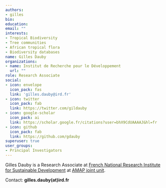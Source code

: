 ```yaml
---
authors:
- gilles
bio: 
education:
email: ""
interests:
- Tropical Biodiversity
- Tree communities
- African tropical flora
- Biodiversity databases
name: Gilles Dauby
organizations:
- name: Institut de Recherche pour le Développement
  url: ""
role: Research Associate
social:
- icon: envelope
  icon_pack: fas
  link: 'gilles.dauby@ird.fr'
- icon: twitter
  icon_pack: fab
  link: https://twitter.com/gildauby
- icon: google-scholar
  icon_pack: ai
  link: https://scholar.google.fr/citations?user=bhX9CdUAAAAJ&hl=fr
- icon: github
  icon_pack: fab
  link: https://github.com/gdauby
superuser: true
user_groups:
- Principal Investigators
---
```


Gilles Dauby is a Research Associate at [French National Research Institute for Sustainable Development](https://en.ird.fr/) at [AMAP joint unit](http://amap.cirad.fr/en/index.php).


Contact: **gilles.dauby(at)ird.fr**
